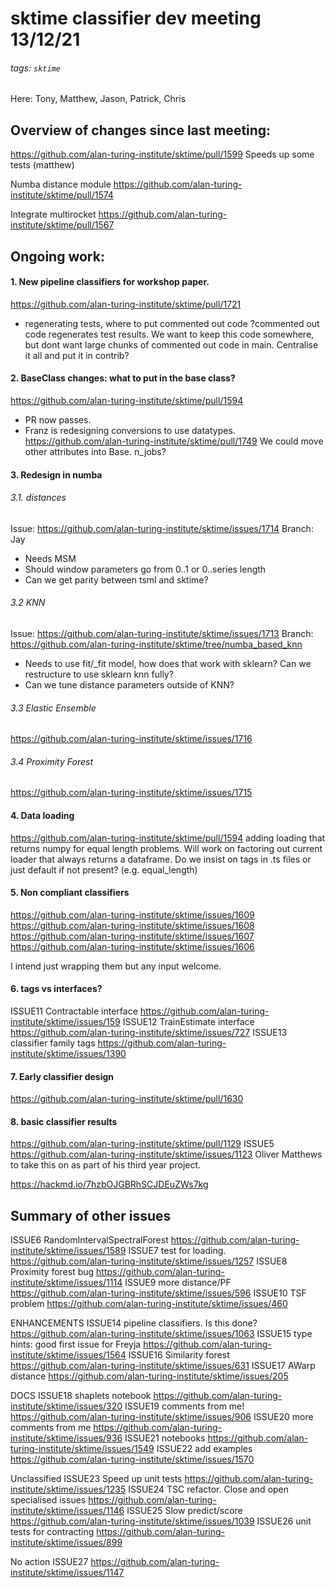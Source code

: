 # sktime classifier dev meeting 13/12/21
###### tags: `sktime`

Here: Tony, Matthew, Jason, Patrick, Chris 

## Overview of changes since last meeting:
https://github.com/alan-turing-institute/sktime/pull/1599
Speeds up some tests (matthew)

Numba distance module
https://github.com/alan-turing-institute/sktime/pull/1574

Integrate multirocket 
https://github.com/alan-turing-institute/sktime/pull/1567


## Ongoing work:
#### 1. New pipeline classifiers for workshop paper.
https://github.com/alan-turing-institute/sktime/pull/1721
* regenerating tests, where to put commented out code ?commented out code regenerates test results. We want to keep this code somewhere, but dont want large chunks of commented out code in main. Centralise it all and put it in contrib?

#### 2. BaseClass changes: what to put in the base class?
https://github.com/alan-turing-institute/sktime/pull/1594
* PR now passes. 
* Franz is redesigning conversions to use datatypes. 
https://github.com/alan-turing-institute/sktime/pull/1749
We could move other attributes into Base. n_jobs? 

#### 3. Redesign in numba

###### 3.1. distances
Issue: https://github.com/alan-turing-institute/sktime/issues/1714
Branch: Jay
* Needs MSM
* Should window parameters go from 0..1 or 0..series length
* Can we get parity between tsml and sktime?

###### 3.2 KNN
Issue: https://github.com/alan-turing-institute/sktime/issues/1713
Branch: https://github.com/alan-turing-institute/sktime/tree/numba_based_knn

* Needs to use fit/_fit model, how does that work with sklearn? Can we restructure to use sklearn knn fully? 
* Can we tune distance parameters outside of KNN?   

###### 3.3 Elastic Ensemble
https://github.com/alan-turing-institute/sktime/issues/1716

###### 3.4 Proximity Forest
https://github.com/alan-turing-institute/sktime/issues/1715     
 
#### 4. Data loading
https://github.com/alan-turing-institute/sktime/pull/1594
adding loading that returns numpy for equal length problems. Will work on factoring out current loader that always returns a dataframe. Do we insist on tags in .ts files or just default if not present? (e.g. equal_length)

#### 5. Non compliant classifiers
https://github.com/alan-turing-institute/sktime/issues/1609
https://github.com/alan-turing-institute/sktime/issues/1608
https://github.com/alan-turing-institute/sktime/issues/1607
https://github.com/alan-turing-institute/sktime/issues/1606

I intend just wrapping them but any input welcome. 

#### 6. tags vs interfaces?
ISSUE11 Contractable interface
https://github.com/alan-turing-institute/sktime/issues/159
ISSUE12 TrainEstimate interface
https://github.com/alan-turing-institute/sktime/issues/727
ISSUE13 classifier family tags
https://github.com/alan-turing-institute/sktime/issues/1390

#### 7. Early classifier design
https://github.com/alan-turing-institute/sktime/pull/1630

#### 8. basic classifier results 
https://github.com/alan-turing-institute/sktime/pull/1129
ISSUE5 https://github.com/alan-turing-institute/sktime/issues/1123
Oliver Matthews to take this on as part of his third year project. 


https://hackmd.io/7hzbOJGBRhSCJDEuZWs7kg

## Summary of other issues

ISSUE6 RandomIntervalSpectralForest https://github.com/alan-turing-institute/sktime/issues/1589
ISSUE7 test for loading.  https://github.com/alan-turing-institute/sktime/issues/1257 
ISSUE8 Proximity forest bug
https://github.com/alan-turing-institute/sktime/issues/1114
ISSUE9 more distance/PF 
https://github.com/alan-turing-institute/sktime/issues/596
ISSUE10 TSF problem
https://github.com/alan-turing-institute/sktime/issues/460

ENHANCEMENTS
ISSUE14 pipeline classifiers. Is this done?
https://github.com/alan-turing-institute/sktime/issues/1063
ISSUE15  type hints: good first issue for Freyja https://github.com/alan-turing-institute/sktime/issues/1564
ISSUE16 Similarity forest
https://github.com/alan-turing-institute/sktime/issues/631
ISSUE17 AWarp distance 
https://github.com/alan-turing-institute/sktime/issues/205

DOCS
ISSUE18 shaplets notebook
https://github.com/alan-turing-institute/sktime/issues/320
ISSUE19 comments from me!
https://github.com/alan-turing-institute/sktime/issues/906
ISSUE20 more comments from me
https://github.com/alan-turing-institute/sktime/issues/936
ISSUE21 notebooks 
https://github.com/alan-turing-institute/sktime/issues/1549
ISSUE22 add examples
https://github.com/alan-turing-institute/sktime/issues/1570

Unclassified
ISSUE23 Speed up unit tests
https://github.com/alan-turing-institute/sktime/issues/1235
ISSUE24 TSC refactor. Close and open specialised issues
https://github.com/alan-turing-institute/sktime/issues/1146
ISSUE25 Slow predict/score
https://github.com/alan-turing-institute/sktime/issues/1039
ISSUE26 unit tests for contracting
https://github.com/alan-turing-institute/sktime/issues/899


No action
ISSUE27 https://github.com/alan-turing-institute/sktime/issues/1147

